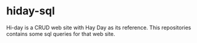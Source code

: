 # hiday-sql

Hi-day is a CRUD web site with Hay Day as its reference. This repositories contains some sql queries for that web site.
